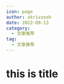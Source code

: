 ```yaml
---
icon: page
author: xkrivzooh
date: 2022-09-13
category:
  - 文章推荐
tag:
  - 文章推荐
---
```


# this is title